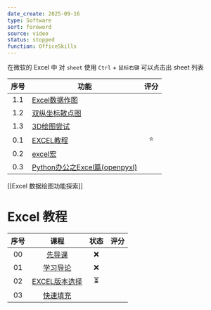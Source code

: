 ```yaml
---
date_create: 2025-09-16
type: Software
sort: foreword
source: video
status: stopped
function: OfficeSkills
---
```

在微软的 Excel 中 对 `sheet` 使用 `Ctrl` + `鼠标右键` 可以点击出 sheet 列表

| 序号  | 功能                                                                                                                                            | 评分  |
| :-: | --------------------------------------------------------------------------------------------------------------------------------------------- | :-: |
| 1.1 | [Excel数据作图](https://www.bilibili.com/video/BV14b4y1b7Jj/)                                                                                     |     |
| 1.2 | [双纵坐标散点图](https://www.bilibili.com/video/BV1As4y1X7So?spm_id_from=333.788.recommend_more_video.-1&vd_source=aef73766b941d8e52cb9a97d24ea42a2) |     |
| 1.3 | [3D绘图尝试](https://www.bilibili.com/video/BV1At4y1U7Dt?t=161.2)                                                                                 |     |
| 0.1 | [EXCEL教程](https://www.bilibili.com/video/BV1Gq4y1M716)                                                                                        |  ⭐  |
| 0.2 | [excel宏](https://search.bilibili.com/all?keyword=excel%E5%AE%8F&from_source=webtop_search&order=stow)                                         |     |
| 0.3 | [Python办公之Excel篇(openpyxl)](https://www.bilibili.com/video/BV1Bv4y1K74A/)                                                                     |     |
[[Excel 数据绘图功能探索]]
# Excel 教程
| 序号  |                                                                      课程                                                                       | 状态  | 评分  |
| :-: | :-------------------------------------------------------------------------------------------------------------------------------------------: | :-: | :-: |
| 00  |                        [先导课](https://www.bilibili.com/video/BV1Gq4y1M716/?vd_source=aef73766b941d8e52cb9a97d24ea42a2)                         |  ❌  |     |
| 01  |   [学习导论](https://www.bilibili.com/video/BV1Gq4y1M716?vd_source=aef73766b941d8e52cb9a97d24ea42a2&p=2&spm_id_from=333.788.videopod.episodes)    |  ❌  |     |
| 02  | [EXCEL版本选择](https://www.bilibili.com/video/BV1Gq4y1M716?vd_source=aef73766b941d8e52cb9a97d24ea42a2&spm_id_from=333.788.videopod.episodes&p=3) |  ⏳  |     |
| 03  |   [快速填充](https://www.bilibili.com/video/BV1Gq4y1M716?vd_source=aef73766b941d8e52cb9a97d24ea42a2&spm_id_from=333.788.videopod.episodes&p=4)    |     |     |




